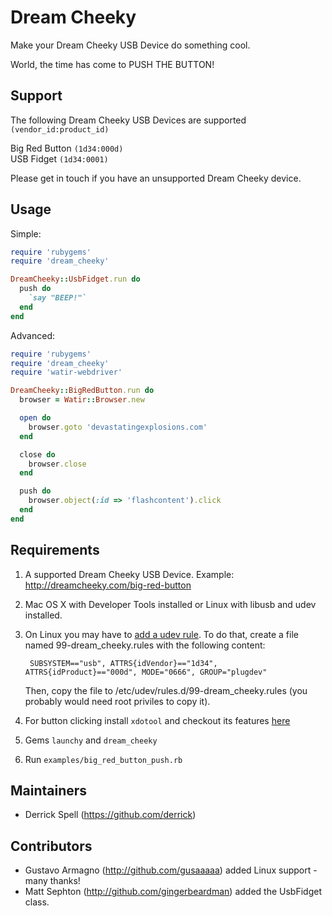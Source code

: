 # Dream Cheeky

Make your Dream Cheeky USB Device do something cool.

World, the time has come to PUSH THE BUTTON!

## Support
The following Dream Cheeky USB Devices are supported `(vendor_id:product_id)`

Big Red Button ``(1d34:000d)``  
USB Fidget ``(1d34:0001)``  

Please get in touch if you have an unsupported Dream Cheeky device.

## Usage

Simple:

```ruby
require 'rubygems'
require 'dream_cheeky'

DreamCheeky::UsbFidget.run do
  push do
    `say "BEEP!"`
  end
end
```

Advanced:

```ruby
require 'rubygems'
require 'dream_cheeky'
require 'watir-webdriver'

DreamCheeky::BigRedButton.run do
  browser = Watir::Browser.new

  open do
    browser.goto 'devastatingexplosions.com'
  end

  close do
    browser.close
  end

  push do
    browser.object(:id => 'flashcontent').click
  end
end
```

## Requirements

1. A supported Dream Cheeky USB Device. Example: http://dreamcheeky.com/big-red-button

2. Mac OS X with Developer Tools installed or Linux with libusb and udev installed.

3. On Linux you may have to 
   [add a udev rule](http://reactivated.net/writing_udev_rules.html). To do that,
   create a file named 99-dream_cheeky.rules with the following content:
   
        SUBSYSTEM=="usb", ATTRS{idVendor}=="1d34", ATTRS{idProduct}=="000d", MODE="0666", GROUP="plugdev"
   
   Then, copy the file to /etc/udev/rules.d/99-dream_cheeky.rules (you probably would 
   need root priviles to copy it).
4. For button clicking install `xdotool` and checkout its features [here](http://www.semicomplete.com/projects/xdotool/xdotool.xhtml)
5. Gems `launchy` and `dream_cheeky`
6. Run `examples/big_red_button_push.rb`

## Maintainers

* Derrick Spell (https://github.com/derrick)

## Contributors

* Gustavo Armagno (http://github.com/gusaaaaa) added Linux support - many thanks!
* Matt Sephton (http://github.com/gingerbeardman) added the UsbFidget class.

